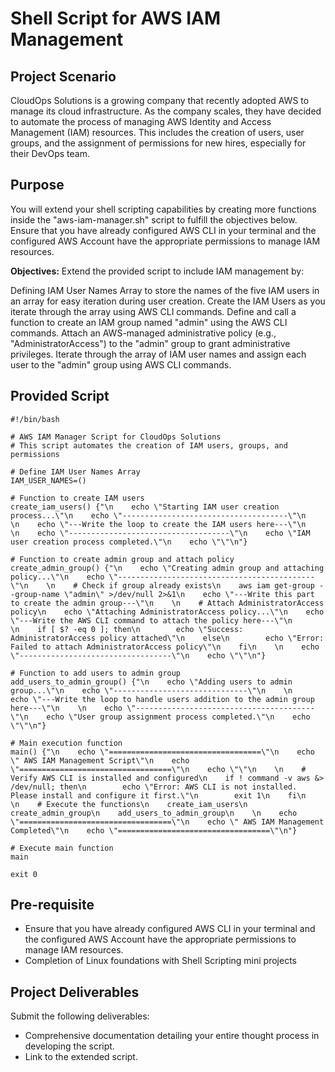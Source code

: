 # Shell Script for AWS IAM Management

## Project Scenario
CloudOps Solutions is a growing company that recently adopted AWS to manage its cloud infrastructure. As the company scales, they have decided to automate the process of managing AWS Identity and Access Management (IAM) resources. This includes the creation of users, user groups, and the assignment of permissions for new hires, especially for their DevOps team.

## Purpose
You will extend your shell scripting capabilities by creating more functions inside the "aws-iam-manager.sh" script to fulfill the objectives below. Ensure that you have already configured AWS CLI in your terminal and the configured AWS Account have the appropriate permissions to manage IAM resources.

**Objectives:**
Extend the provided script to include IAM management by:

Defining IAM User Names Array to store the names of the five IAM users in an array for easy iteration during user creation.
Create the IAM Users as you iterate through the array using AWS CLI commands.
Define and call a function to create an IAM group named "admin" using the AWS CLI commands.
Attach an AWS-managed administrative policy (e.g., "AdministratorAccess") to the "admin" group to grant administrative privileges.
Iterate through the array of IAM user names and assign each user to the "admin" group using AWS CLI commands.

## Provided Script
```
#!/bin/bash

# AWS IAM Manager Script for CloudOps Solutions
# This script automates the creation of IAM users, groups, and permissions

# Define IAM User Names Array
IAM_USER_NAMES=()

# Function to create IAM users
create_iam_users() {"\n    echo \"Starting IAM user creation process...\"\n    echo \"-------------------------------------\"\n    \n    echo \"---Write the loop to create the IAM users here---\"\n    \n    echo \"------------------------------------\"\n    echo \"IAM user creation process completed.\"\n    echo \"\"\n"}

# Function to create admin group and attach policy
create_admin_group() {"\n    echo \"Creating admin group and attaching policy...\"\n    echo \"--------------------------------------------\"\n    \n    # Check if group already exists\n    aws iam get-group --group-name \"admin\" >/dev/null 2>&1\n    echo \"---Write this part to create the admin group---\"\n    \n    # Attach AdministratorAccess policy\n    echo \"Attaching AdministratorAccess policy...\"\n    echo \"---Write the AWS CLI command to attach the policy here---\"\n        \n    if [ $? -eq 0 ]; then\n        echo \"Success: AdministratorAccess policy attached\"\n    else\n        echo \"Error: Failed to attach AdministratorAccess policy\"\n    fi\n    \n    echo \"----------------------------------\"\n    echo \"\"\n"}

# Function to add users to admin group
add_users_to_admin_group() {"\n    echo \"Adding users to admin group...\"\n    echo \"------------------------------\"\n    \n    echo \"---Write the loop to handle users addition to the admin group here---\"\n    \n    echo \"----------------------------------------\"\n    echo \"User group assignment process completed.\"\n    echo \"\"\n"}

# Main execution function
main() {"\n    echo \"==================================\"\n    echo \" AWS IAM Management Script\"\n    echo \"==================================\"\n    echo \"\"\n    \n    # Verify AWS CLI is installed and configured\n    if ! command -v aws &> /dev/null; then\n        echo \"Error: AWS CLI is not installed. Please install and configure it first.\"\n        exit 1\n    fi\n    \n    # Execute the functions\n    create_iam_users\n    create_admin_group\n    add_users_to_admin_group\n    \n    echo \"==================================\"\n    echo \" AWS IAM Management Completed\"\n    echo \"==================================\"\n"}

# Execute main function
main

exit 0
```
## Pre-requisite
* Ensure that you have already configured AWS CLI in your terminal and the configured AWS Account have the appropriate permissions to manage IAM resources.
* Completion of Linux foundations with Shell Scripting mini projects

## Project Deliverables

Submit the following deliverables:

* Comprehensive documentation detailing your entire thought process in developing the script.
* Link to the extended script.
